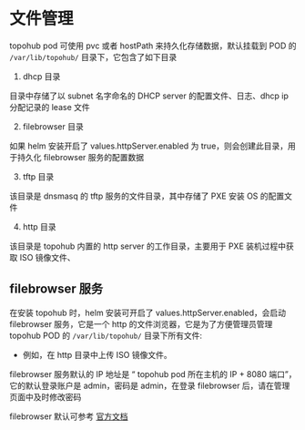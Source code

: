 # 文件管理

topohub pod 可使用 pvc 或者 hostPath 来持久化存储数据，默认挂载到 POD 的 `/var/lib/topohub/` 目录下，它包含了如下目录

1. dhcp 目录

  目录中存储了以 subnet 名字命名的 DHCP server 的配置文件、日志、dhcp ip 分配记录的 lease 文件

2. filebrowser 目录

  如果 helm 安装开启了 values.httpServer.enabled 为 true，则会创建此目录，用于持久化 filebrowser 服务的配置数据

3. tftp 目录

  该目录是 dnsmasq 的 tftp 服务的文件目录，其中存储了 PXE 安装 OS 的配置文件

4. http 目录
  
  该目录是 topohub 内置的 http server 的工作目录，主要用于 PXE 装机过程中获取 ISO 镜像文件、

## filebrowser 服务

在安装 topohub 时，helm 安装可开启了 values.httpServer.enabled，会启动 filebrowser 服务，它是一个 http 的文件浏览器，它是为了方便管理员管理 topohub POD 的 `/var/lib/topohub/` 目录下所有文件:

* 例如，在 http 目录中上传 ISO 镜像文件。

filebrowser 服务默认的 IP 地址是 “ topohub pod 所在主机的 IP + 8080 端口”，它的默认登录账户是 admin，密码是 admin，在登录  filebrowser 后，请在管理页面中及时修改密码

filebrowser 默认可参考 [官方文档](https://github.com/filebrowser/filebrowser)

